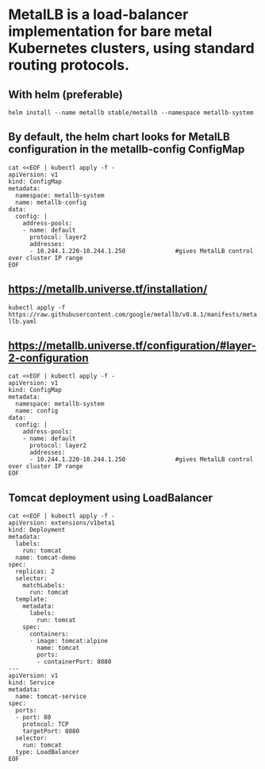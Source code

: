 # MetalLB is a load-balancer implementation for bare metal Kubernetes clusters, using standard routing protocols.

## With helm (preferable)
```helm install --name metallb stable/metallb --namespace metallb-system```
## By default, the helm chart looks for MetalLB configuration in the metallb-config ConfigMap
```
cat <<EOF | kubectl apply -f -
apiVersion: v1
kind: ConfigMap
metadata:
  namespace: metallb-system
  name: metallb-config
data:
  config: |
    address-pools:
    - name: default
      protocol: layer2
      addresses:
      - 10.244.1.220-10.244.1.250              #gives MetalLB control over cluster IP range
EOF
```
## https://metallb.universe.tf/installation/
```kubectl apply -f https://raw.githubusercontent.com/google/metallb/v0.8.1/manifests/metallb.yaml```

## https://metallb.universe.tf/configuration/#layer-2-configuration
```
cat <<EOF | kubectl apply -f -
apiVersion: v1
kind: ConfigMap
metadata:
  namespace: metallb-system
  name: config
data:
  config: |
    address-pools:
    - name: default
      protocol: layer2
      addresses:
      - 10.244.1.220-10.244.1.250              #gives MetalLB control over cluster IP range
EOF
```
## Tomcat deployment using LoadBalancer
```
cat <<EOF | kubectl apply -f -
apiVersion: extensions/v1beta1
kind: Deployment
metadata:
  labels:
    run: tomcat
  name: tomcat-demo
spec:
  replicas: 2
  selector:
    matchLabels:
      run: tomcat
  template:
    metadata:
      labels:
        run: tomcat
    spec:
      containers:
      - image: tomcat:alpine
        name: tomcat
        ports:
        - containerPort: 8080
---
apiVersion: v1
kind: Service
metadata:
  name: tomcat-service
spec:
  ports:
  - port: 80
    protocol: TCP
    targetPort: 8080
  selector:
    run: tomcat
  type: LoadBalancer
EOF
```
